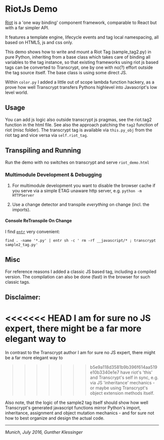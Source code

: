 # RiotJs Demo

[Riot](https://github.com/riot/riot) is a 'one way binding' component framework, comparable to React but with a far simpler API.

It features a template engine, lifecycle events and tag local namespacing,
all based on HTML5, js and css only.

This demo shows how to write and mount a Riot Tag (sample_tag2.py) in pure Python,
inheriting from a base class which takes care of binding all variables to the tag
instance, so that existing frameworks using riot js based tags can be converted
to Transcrypt, one by one with no(?) effort outside the tag source itself.
The base class is using some direct JS.

Within `color.py` I added a little out of scope lambda function hackery, as a prove
how well Transcrypt transfers Pythons highlevel into Javascript's low level
world.

## Usage

You can add js logic also outside transcrypt js pragmas, see the riot.tag2
function in the html file. See also the approach patching the `tag2` function
of riot (misc folder).
The transcrypt tag is available via `this.py_obj` from the riot tag and vice
versa via `self.riot_tag`.


## Transpiling and Running

Run the demo with no switches on transcrypt and serve `riot_demo.html`

### Multimodule Development & Debugging

1. For multimodule development you want to disable the browser cache if you
    serve via a simple ETAG unaware http server, e.g. `python -m HTTPServer`

1. Use a change detector and transpile *everything* on change (incl. the
   imports).

#### Console ReTranspile On Change

I find [`entr`](http://entrproject.org/) very convenient:

```
find . -name '*.py' | entr sh -c ' rm -rf __javascript/* ; transcrypt sample2_tag.py'
```

## Misc

For reference reasons I added a classic JS based tag, including a compiled
version. The compilation can also be done (fast) in the browser for such
classic tags.


## Disclaimer:

<<<<<<< HEAD
I am for sure no JS expert, there might be a far more elegant way to
=======
In contrast to the Transcrypt author I am for sure no JS expert, there might be a far more elegant way to
>>>>>>> b5e9a118d3581b9b396f614aa519e10b3340e1e7
have riot's 'this' and Transcrypt's self in sync, e.g. via JS 'inheritance'
mechanics - or maybe using Transcrypt's object extension methods itself.

Also note, that the logic of the sample2 tag itself should show how
well Transcrypt's generated javascript functions mirror Python's import, inheritance,
assignment and object mutation mechanics - and for sure not how to best organize and
design the actual code.

----

<i>Munich, July 2016, Gunther Klessinger</i>

